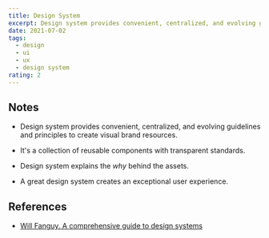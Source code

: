 ```yaml
---
title: Design System
excerpt: Design system provides convenient, centralized, and evolving guidelines and principles to create visual brand resources.
date: 2021-07-02
tags:
  - design
  - ui
  - ux
  - design system
rating: 2
---
```


## Notes

- Design system provides convenient, centralized, and evolving guidelines and principles to create visual brand resources.

- It's a collection of reusable components with transparent standards.

- Design system explains the _why_ behind the assets.

- A great design system creates an exceptional user experience.

## References

- [Will Fanguy. A comprehensive guide to design systems](https://www.invisionapp.com/inside-design/guide-to-design-systems/)
